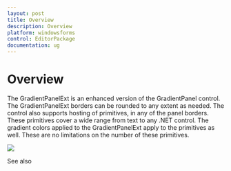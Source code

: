 ```yaml
---
layout: post
title: Overview
description: Overview
platform: windowsforms
control: EditorPackage 
documentation: ug
---
```

# Overview

The GradientPanelExt is an enhanced version of the GradientPanel control. The GradientPanelExt borders can be rounded to any extent as needed. The control also supports hosting of primitives, in any of the panel borders. These primitives cover a wide range from text to any .NET control. The gradient colors applied to the GradientPanelExt apply to the primitives as well. These are no limitations on the number of these primitives.

![](Overview_images/Overview_img372.png)



See also

